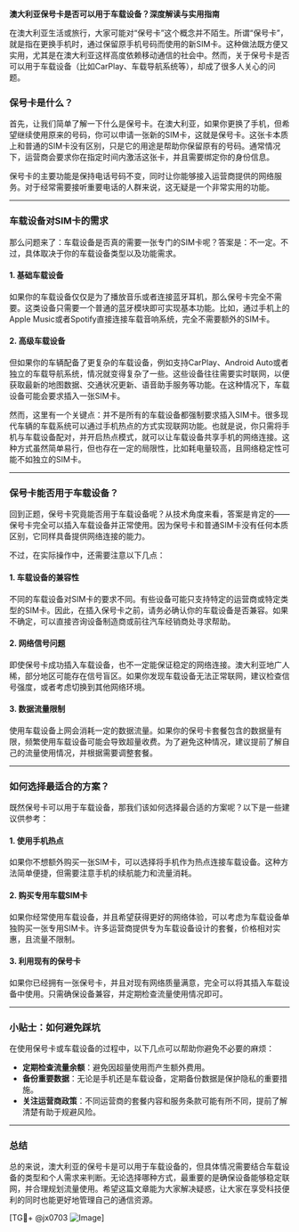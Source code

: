 **澳大利亚保号卡是否可以用于车载设备？深度解读与实用指南**

在澳大利亚生活或旅行，大家可能对“保号卡”这个概念并不陌生。所谓“保号卡”，就是指在更换手机时，通过保留原手机号码而使用的新SIM卡。这种做法既方便又实用，尤其是在澳大利亚这样高度依赖移动通信的社会中。然而，关于保号卡是否可以用于车载设备（比如CarPlay、车载导航系统等），却成了很多人关心的问题。

### **保号卡是什么？**
首先，让我们简单了解一下什么是保号卡。在澳大利亚，如果你更换了手机，但希望继续使用原来的号码，你可以申请一张新的SIM卡，这就是保号卡。这张卡本质上和普通的SIM卡没有区别，只是它的用途是帮助你保留原有的号码。通常情况下，运营商会要求你在指定时间内激活这张卡，并且需要绑定你的身份信息。

保号卡的主要功能是保持电话号码不变，同时让你能够接入运营商提供的网络服务。对于经常需要接听重要电话的人群来说，这无疑是一个非常实用的功能。

---

### **车载设备对SIM卡的需求**
那么问题来了：车载设备是否真的需要一张专门的SIM卡呢？答案是：不一定。不过，具体取决于你的车载设备类型以及功能需求。

#### **1. 基础车载设备**
如果你的车载设备仅仅是为了播放音乐或者连接蓝牙耳机，那么保号卡完全不需要。这类设备只需要一个普通的蓝牙模块即可实现基本功能。比如，通过手机上的Apple Music或者Spotify直接连接车载音响系统，完全不需要额外的SIM卡。

#### **2. 高级车载设备**
但如果你的车辆配备了更复杂的车载设备，例如支持CarPlay、Android Auto或者独立的车载导航系统，情况就变得复杂了一些。这些设备往往需要实时联网，以便获取最新的地图数据、交通状况更新、语音助手服务等功能。在这种情况下，车载设备可能会要求插入一张SIM卡。

然而，这里有一个关键点：并不是所有的车载设备都强制要求插入SIM卡。很多现代车辆的车载系统可以通过手机热点的方式实现联网功能。也就是说，你只需将手机与车载设备配对，并开启热点模式，就可以让车载设备共享手机的网络连接。这种方式虽然简单易行，但也存在一定的局限性，比如耗电量较高，且网络稳定性可能不如独立的SIM卡。

---

### **保号卡能否用于车载设备？**
回到正题，保号卡究竟能否用于车载设备呢？从技术角度来看，答案是肯定的——保号卡完全可以插入车载设备并正常使用。因为保号卡和普通SIM卡没有任何本质区别，它同样具备提供网络连接的能力。

不过，在实际操作中，还需要注意以下几点：

#### **1. 车载设备的兼容性**
不同的车载设备对SIM卡的要求不同。有些设备可能只支持特定的运营商或特定类型的SIM卡。因此，在插入保号卡之前，请务必确认你的车载设备是否兼容。如果不确定，可以直接咨询设备制造商或前往汽车经销商处寻求帮助。

#### **2. 网络信号问题**
即使保号卡成功插入车载设备，也不一定能保证稳定的网络连接。澳大利亚地广人稀，部分地区可能存在信号盲区。如果你发现车载设备无法正常联网，建议检查信号强度，或者考虑切换到其他网络环境。

#### **3. 数据流量限制**
使用车载设备上网会消耗一定的数据流量。如果你的保号卡套餐包含的数据量有限，频繁使用车载设备可能会导致超量收费。为了避免这种情况，建议提前了解自己的流量使用情况，并根据需要调整套餐。

---

### **如何选择最适合的方案？**
既然保号卡可以用于车载设备，那我们该如何选择最合适的方案呢？以下是一些建议供参考：

#### **1. 使用手机热点**
如果你不想额外购买一张SIM卡，可以选择将手机作为热点连接车载设备。这种方法简单便捷，但需要注意手机的续航能力和流量消耗。

#### **2. 购买专用车载SIM卡**
如果你经常使用车载设备，并且希望获得更好的网络体验，可以考虑为车载设备单独购买一张专用SIM卡。许多运营商提供专为车载设备设计的套餐，价格相对实惠，且流量不限制。

#### **3. 利用现有的保号卡**
如果你已经拥有一张保号卡，并且对现有网络质量满意，完全可以将其插入车载设备中使用。只需确保设备兼容，并定期检查流量使用情况即可。

---

### **小贴士：如何避免踩坑**
在使用保号卡或车载设备的过程中，以下几点可以帮助你避免不必要的麻烦：

- **定期检查流量余额**：避免因超量使用而产生额外费用。
- **备份重要数据**：无论是手机还是车载设备，定期备份数据是保护隐私的重要措施。
- **关注运营商政策**：不同运营商的套餐内容和服务条款可能有所不同，提前了解清楚有助于规避风险。

---

### **总结**
总的来说，澳大利亚的保号卡是可以用于车载设备的，但具体情况需要结合车载设备的类型和个人需求来判断。无论选择哪种方式，最重要的是确保设备能够稳定联网，并合理规划流量使用。希望这篇文章能为大家解决疑惑，让大家在享受科技便利的同时也能更好地管理自己的通信资源。

[TG💪+ @jx0703 ![Image](https://github.com/user-attachments/assets/dbca1d08-cadb-493c-b0ec-ad6f7a83f270)]